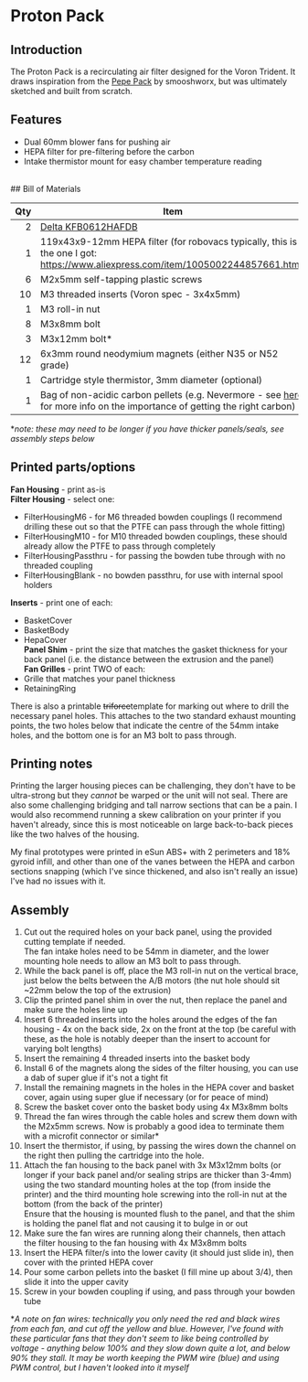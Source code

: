 # Proton Pack
## Introduction
The Proton Pack is a recirculating air filter designed for the Voron Trident.
It draws inspiration from the [Pepe Pack](https://github.com/smooshworx/pepe-pack) by smooshworx, but was ultimately sketched and built from scratch.
<br/>
## Features
- Dual 60mm blower fans for pushing air
- HEPA filter for pre-filtering before the carbon
- Intake thermistor mount for easy chamber temperature reading
<br/>
## Bill of Materials  

Qty | Item
---: | ---
2 | [Delta KFB0612HAFDB](https://www.digikey.com.au/en/products/detail/delta-electronics/KFB0612HAFDB/9974259)
1 | 119x43x9-12mm HEPA filter (for robovacs typically, this is the one I got: <https://www.aliexpress.com/item/1005002244857661.html>)
6 | M2x5mm self-tapping plastic screws
10 | M3 threaded inserts (Voron spec - 3x4x5mm)
1 | M3 roll-in nut
8 | M3x8mm bolt
3 | M3x12mm bolt\*
12 | 6x3mm round neodymium magnets (either N35 or N52 grade)
1 | Cartridge style thermistor, 3mm diameter (optional)
1 | Bag of non-acidic carbon pellets (e.g. Nevermore - see [here](https://github.com/nevermore3d/Nevermore_Micro?tab=readme-ov-file#sourcing-the-proper-acid-free-carbon) for more info on the importance of getting the right carbon)

\**note: these may need to be longer if you have thicker panels/seals, see assembly steps below*
<br/>
## Printed parts/options
**Fan Housing** - print as-is  
**Filter Housing** - select one:
- FilterHousingM6 - for M6 threaded bowden couplings (I recommend drilling these out so that the PTFE can pass through the whole fitting)
- FilterHousingM10 - for M10 threaded bowden couplings, these should already allow the PTFE to pass through completely
- FilterHousingPassthru - for passing the bowden tube through with no threaded coupling
- FilterHousingBlank - no bowden passthru, for use with internal spool holders

**Inserts** - print one of each:
- BasketCover
- BasketBody
- HepaCover  
**Panel Shim** - print the size that matches the gasket thickness for your back panel (i.e. the distance between the extrusion and the panel)  
**Fan Grilles** - print TWO of each:
- Grille that matches your panel thickness
- RetainingRing

There is also a printable ~~triforce~~template for marking out where to drill the necessary panel holes.
This attaches to the two standard exhaust mounting points, the two holes below that indicate the centre of the 54mm intake holes, and the bottom one is for an M3 bolt to pass through.

## Printing notes
Printing the larger housing pieces can be challenging, they don't have to be ultra-strong but they *cannot* be warped or the unit will not seal.
There are also some challenging bridging and tall narrow sections that can be a pain.
I would also recommend running a skew calibration on your printer if you haven't already, since this is most noticeable on large back-to-back pieces like the two halves of the housing.

My final prototypes were printed in eSun ABS+ with 2 perimeters and 18% gyroid infill, and other than one of the vanes between the HEPA and carbon sections snapping (which I've since thickened, and also isn't really an issue) I've had no issues with it.
<br/>
## Assembly
1. Cut out the required holes on your back panel, using the provided cutting template if needed.  
   The fan intake holes need to be 54mm in diameter, and the lower mounting hole needs to allow an M3 bolt to pass through.
2. While the back panel is off, place the M3 roll-in nut on the vertical brace, just below the belts between the A/B motors (the nut hole should sit ~22mm below the top of the extrusion)
3. Clip the printed panel shim in over the nut, then replace the panel and make sure the holes line up
4. Insert 6 threaded inserts into the holes around the edges of the fan housing - 4x on the back side, 2x on the front at the top (be careful with these, as the hole is notably deeper than the insert to account for varying bolt lengths)
5. Insert the remaining 4 threaded inserts into the basket body
6. Install 6 of the magnets along the sides of the filter housing, you can use a dab of super glue if it's not a tight fit
7. Install the remaining magnets in the holes in the HEPA cover and basket cover, again using super glue if necessary (or for peace of mind)
8. Screw the basket cover onto the basket body using 4x M3x8mm bolts
9. Thread the fan wires through the cable holes and screw them down with the M2x5mm screws. Now is probably a good idea to terminate them with a microfit connector or similar\*
10. Insert the thermistor, if using, by passing the wires down the channel on the right then pulling the cartridge into the hole.
11. Attach the fan housing to the back panel with 3x M3x12mm bolts (or longer if your back panel and/or sealing strips are thicker than 3-4mm) using the two standard mounting holes at the top (from inside the printer) and the third mounting hole screwing into the roll-in nut at the bottom (from the back of the printer)  
   Ensure that the housing is mounted flush to the panel, and that the shim is holding the panel flat and not causing it to bulge in or out
12. Make sure the fan wires are running along their channels, then attach the filter housing to the fan housing with 4x M3x8mm bolts
13. Insert the HEPA filter/s into the lower cavity (it should just slide in), then cover with the printed HEPA cover
14. Pour some carbon pellets into the basket (I fill mine up about 3/4), then slide it into the upper cavity
15. Screw in your bowden coupling if using, and pass through your bowden tube

\**A note on fan wires: technically you only need the red and black wires from each fan, and cut off the yellow and blue. However, I've found with these particular fans that they don't seem to like being controlled by voltage - anything below 100% and they slow down quite a lot, and below 90% they stall.*
*It may be worth keeping the PWM wire (blue) and using PWM control, but I haven't looked into it myself*
